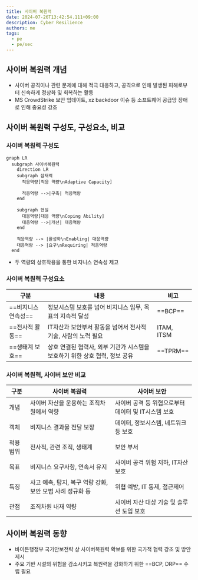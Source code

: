 ```yaml
---
title: 사이버 복원력
date: 2024-07-26T13:42:54.111+09:00
description: Cyber Resilience
authors: me
tags:
  - pe
  - pe/sec 
---
```


## 사이버 복원력 개념

- 사이버 공격이나 관련 문제에 대해 적극 대응하고, 공격으로 인해 발생된 피해로부터 신속하게 정상화 및 회복하는 활동
- MS CrowdStrike 보안 업데이트, xz backdoor 이슈 등 소프트웨어 공급망 장애로 인해 중요성 강조

## 사이버 복원력 구성도, 구성요소, 비교

### 사이버 복원력 구성도

```mermaid
graph LR
  subgraph 사이버복원력
    direction LR
    subgraph 잠재력
      적응역량[적응 역량\nAdaptive Capacity]

      적응역량 -->|구축| 적응역량
    end

    subgraph 현실
      대응역량[대응 역량\nCoping Ability]
      대응역량 -->|개선| 대응역량
    end 

    적응역량 --> |활성화\nEnabling| 대응역량
    대응역량 --> |요구\nRequiring| 적응역량
  end
```

- 두 역량의 상호작용을 통한 비지니스 연속성 제고

### 사이버 복원력 구성요소

| 구분 | 내용 | 비고 |
| --- | --- | --- |
| ==비지니스 연속성== | 정보시스템 보호를 넘어 비지니스 임무, 목표의 지속적 달성 | ==BCP== |
| ==전사적 활동== | IT자산과 보안부서 활동을 넘어서 전사적 기술, 사람의 노력 필요 | ITAM, ITSM |
| ==생태계 보호== | 상호 연결된 협력사, 외부 기관가 시스템을 보호하기 위한 상호 협력, 정보 공유 | ==TPRM== |

### 사이버 복원력, 사이버 보안 비교

| 구분 | 사이버 복원력 | 사이버 보안 |
| --- | --- | --- |
| 개념 | 사이버 자산을 운용하는 조직차원에서 역량 | 사이버 공격 등 위협으로부터 데이터 및 IT시스템 보호 |
| 객체 | 비지니스 결과물 전달 보장 | 데이터, 정보시스템, 네트워크 등 보호 |
| 적용 범위 | 전사적, 관련 조직, 생태계 | 보안 부서 |
| 목표 | 비지니스 요구사항, 연속서 유지 | 사이버 공격 위험 저하, IT자산 보호 |
| 특징 | 사고 예측, 탐지, 복구 역량 강화, 보안 모범 사례 정규화 등 | 위협 예방, IT 통제, 접근제어 |
| 관점 | 조직차원 내재 역량 | 사이버 자산 대상 기술 및 솔루션 도입 보호 |

## 사이버 복원력 동향

- 바이든행정부 국가안보전략 상 사이버복원력 확보를 위한 국가적 협력 강조 및 방안 제시
- 주요 기반 시설의 위험을 감소시키고 복원력을 강화하기 위한 ==BCP, DRP== 수립 필요
